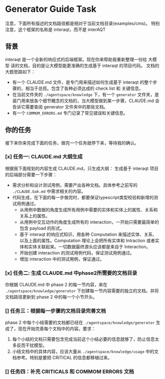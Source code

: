 # Generator Guide Task

注意，下面所有描述的文档路径都是相对于当前文档目录(examples/cms)。
特别注意，这个框架的名称是 interaqt，而不是 interAQT

## 背景
interaqt 是一个全新的响应式的后端框架。现在你来帮助我重新整理一份给 大模型 读的文档，目的是让大模型能更准确的生成基于 interaqt 的项目代码。
文档的大题思路如下：
- 有一个 CLAUDE.md 文件，是专门用来描述如何生成基于 interaqt 的整个步骤的，相当于总揽。包含了各种必须达成的 check list 和 关键信息。
- 在当前文件夹的 `./agentspace/knowledge` 下，有一个 `generator` 文件夹，是装门用来放各个细节概念的文档的，当大模型做到某一步骤，CLAUDE.md 会告诉它需要查阅 generator 文件夹中的那些文档。
- 有一个 `COMMOM_ERRORS.md` 专门记录了常见错误和关键信息。

## 你的任务

接下来你来完成下面的任务，做完一个任务就停下来，等待我的确认。

### [x] 任务一: CLAUDE.md 大纲生成
根据我下面规划的内容生成 CLAUDE.md，只生成大纲：
生成基于 interaqt 项目的后端部分需要一下步骤：
- 需求分析和设计测试用例，需要产出各种文档。具体参考之前写的 `./CLAUDE.bak.md` 中需求相关的内容。
- 代码生成，在下面的每一步做完时，都要保证typescript类型校验和新增的测试用例通过。
  - 从用例中数据的角度生成所有用例中需要的实体和实体上的属性、关系和关系上的属性。
  - 从用例中交互动作的角度生成所有的 interaction，一开始只需要最简单的包含 payload 的形式。
  - 基于 interaqt 的响应式知识，用各种 Computation 来描述实体、关系、以及上面的属性。Computation 理论上会把所有实体和 Intraction 或者实体和实体关联起来。一切数据最终源头应该都是来自于 Interaction。
  - 开始创建 interaction 的测试用例代码，保证测试用例通过。
  - 增加 interaction 中的测试用例，保证通过。

### [x] 任务二: 生成 CLAUDE.md 中phase2所需要的文档目录
你根据 CLAUDE.md 中 phase 2 的每一节内容，来在 `./agentspace/knowledge/generator` 下创建每一节内容需要的独立的文档，并将文档路径更新到 phase 2 中的每一个小节开头。


### [] 任务三：根据每一步骤的文档目录完善文档
phase 2 中每个小结需要的文档都已经在 `./agentspace/knowledge/generator` 生成了，现在开始完善每个文档中的内容。要求：
1. 每个小结的文档只需要包含完成当前这个小结必要的信息就够了，防止信息太多反而干扰模型。
2. 小结文档中的具体内容，应该大量从 `./agentspace/knowledge/usage` 中的文档参考。特别是要把 CRITICAL 的信息都移植过来。

### [] 任务四：补充 CRITICALS 和 COMMOM ERRORS 文档